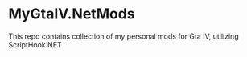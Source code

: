 # MyGtaIV.NetMods
This repo contains collection of my personal mods for Gta IV,
utilizing ScriptHook.NET
